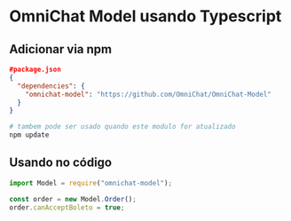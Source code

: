 # OmniChat Model usando Typescript

## Adicionar via npm

```json
#package.json
{
  "dependencies": {
    "omnichat-model": "https://github.com/OmniChat/OmniChat-Model"
  }
}
```

```sh
# tambem pode ser usado quando este modulo for atualizado
npm update
```

## Usando no código
```js
import Model = require("omnichat-model");

const order = new Model.Order();
order.canAcceptBoleto = true;
```
